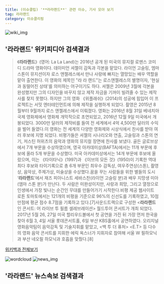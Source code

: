 ```yaml
---
title: (이슈클립) '**라라랜드**' 관련 이슈, 기사 모아 보기
tag: 라라랜드
category: 이슈클리핑
---
```

![wiki_img](https://user-images.githubusercontent.com/42597476/44503234-41136a80-a6d0-11e8-9071-6fc6418eafe4.png)
## **'**라라랜드**'** 위키피디아 검색결과
>《**라라랜드**》(영어: La La Land)는 2016년 공개 된 미국의 뮤지컬 로맨스 코미디 드라마 영화이다. 데이미언 셔젤이 감독과 각본을 맡았다. 라이언 고슬링, 엠마 스톤이 뮤지션이자 로스 앤젤레스에서 만나 사랑에 빠지는 열망있는 배우 역할을 맡아 출연한다. 이 영화의 제목인 "라 라 랜드"는 로스앤젤레스의 별명이자, '현실과 동떨어진 상태'를 의미하는 어구이기도 하다. 셔젤은 2009년 3월에 각본을 완성했지만 그의 디자인을 바꾸지 않고 제작 자금을 기꺼이 빌려줄 수 있는 제작사를 찾지 못했다. 하지만 그의 영화 《위플래쉬》(2014)의 성공에 힘입어 이 프로젝트는 서밋 엔터테인먼트에 의해 제작을 실행하게 되었다. 촬영은 2015년 8월부터 9월까지 로스 앤젤레스에서 이뤄졌다. 영화는 2016년 8월 31일 베네치아 국제 영화제에서 영화제 개막작으로 초연되었고, 2016년 12월 9일 미국에서 개봉되었다. 3000만 달러의 제작비를 들여 전 세계에서 4억 4,500만 달러의 수익을 벌어 들였다.이 영화는 전 세계의 다양한 영화제와 시상식에서 찬사를 받아 여러 후보에 지명 되었다. 비평가들은 셔젤의 시나리오와 연출, 고슬링과 스톤의 연기, 저스틴 허위츠의 음악과 영화의 뮤지컬 장면에 찬사를 보냈다. 골든 글로브상에서 7개 부문을 수상하였으며, 영국 아카데미상(BAFTA)에서는 11개 부문에 후보에 올라 5개 부문을 수상했다. 미국 아카데미상에서는 14개 부문에 후보에 올랐으며, 이는 《타이타닉》(1997)과 《이브의 모든 것》(1950)이 기록한 역대 최다 후보와 타이기록으로 총 6개 부문인 최우수 감독상, 여우주연상(스톤), 촬영상, 음악상, 주제가상, 미술상을 수상했다.꿈을 꾸는 사람들을 위한 별들의 도시 ‘**라라랜드**’에서 재즈 피아니스트 세바스찬(라이언 고슬링 분)과 배우 지망생 미아(엠마 스톤 분)가 만난다. 두 사람은 미완성이지만, 사랑과 희망, 그리고 열정으로 인생에서 가장 빛나는 순간인 무대를 만들어가기 시작한다.비평 제공 웹사이트 로튼 토마토에서는 121개의 비평을 기준으로 96%의 신선도를 기록하였고, 10점 만점에 평균 점수 8.7점을 기록하고 있다.[7]사운드트랙으로 구성한 <**라라랜드** 인 콘서트: 어 라이브 투 필름 셀레브레이션> 월드투어 콘서트가 개최 되었다. 2017년 5월 26, 27일 미국 할리우드볼에서 첫 공연을 가진 뒤 가장 먼저 한국을 찾아 6월 3, 4일 서울 롯데콘서트홀, 6일 부산 KBS홀에서 공연하였다. 오리지널 영화음악팀이 음악감독 및 기술지휘를 맡았고, <백 투 더 퓨처> <E.T> 등 다수의 영화 음악 콘서트를 지휘한 에릭 옥스너가 지휘자로 참여해 서울 W 필하모닉과 부산 네오필 하모닉과 호흡을 맞췄다.[8]

<a href="https://ko.wikipedia.org/wiki/라라랜드" target="_blank">위키백과 전체보기</a>

![wordcloud](https://s3.ap-northeast-2.amazonaws.com/lyrics101-wordcloud/2018-09-16-1537047023.png)
![news_img](https://user-images.githubusercontent.com/42597476/44507050-1206f400-a6e4-11e8-8d98-7ffbfebb353f.png)
## **'**라라랜드**'** 뉴스속보 검색결과

